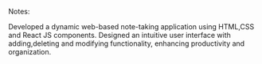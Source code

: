 Notes:

Developed a dynamic web-based note-taking application using HTML,CSS and React JS components.
Designed an intuitive user interface with adding,deleting and modifying functionality, enhancing productivity and organization.
